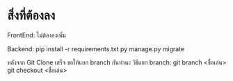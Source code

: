 # สิ่งที่ต้องลง 
FrontEnd: ไม่ต้องลงเพิ่ม

Backend: pip install -r requirements.txt
         py manage.py migrate 

หลังจาก Git Clone เสร็จ ขอให้แยก branch กันทำนะ 
วิธีแยก branch: 
    git branch <ชื่อเล่น>
    git checkout <ชื่อเล่น> 